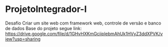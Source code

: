# ProjetoIntegrador-I
Desafio Criar um site web com framework web,  controle de versão e banco de dados
Base do projeto segue link:
https://drive.google.com/file/d/1GHvHXKmGciiplebmAhUk1HVyZ3ddXPVK/view?usp=sharing
